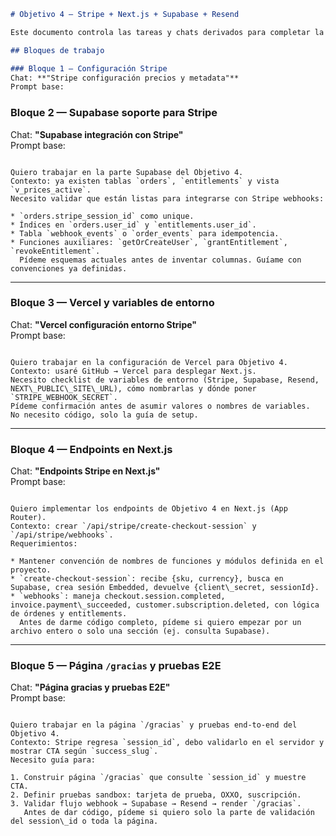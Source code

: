 ```md
# Objetivo 4 — Stripe + Next.js + Supabase + Resend

Este documento controla las tareas y chats derivados para completar la integración de pagos.

## Bloques de trabajo

### Bloque 1 — Configuración Stripe
Chat: **"Stripe configuración precios y metadata"**  
Prompt base:
```

### Bloque 2 — Supabase soporte para Stripe
Chat: **"Supabase integración con Stripe"**  
Prompt base:
```

Quiero trabajar en la parte Supabase del Objetivo 4.
Contexto: ya existen tablas `orders`, `entitlements` y vista `v_prices_active`.
Necesito validar que están listas para integrarse con Stripe webhooks:

* `orders.stripe_session_id` como unique.
* Índices en `orders.user_id` y `entitlements.user_id`.
* Tabla `webhook_events` o `order_events` para idempotencia.
* Funciones auxiliares: `getOrCreateUser`, `grantEntitlement`, `revokeEntitlement`.
  Pídeme esquemas actuales antes de inventar columnas. Guíame con convenciones ya definidas.

```

---

### Bloque 3 — Vercel y variables de entorno
Chat: **"Vercel configuración entorno Stripe"**  
Prompt base:
```

Quiero trabajar en la configuración de Vercel para Objetivo 4.
Contexto: usaré GitHub → Vercel para desplegar Next.js.
Necesito checklist de variables de entorno (Stripe, Supabase, Resend, NEXT\_PUBLIC\_SITE\_URL), cómo nombrarlas y dónde poner `STRIPE_WEBHOOK_SECRET`.
Pídeme confirmación antes de asumir valores o nombres de variables.
No necesito código, solo la guía de setup.

```

---

### Bloque 4 — Endpoints en Next.js
Chat: **"Endpoints Stripe en Next.js"**  
Prompt base:
```

Quiero implementar los endpoints de Objetivo 4 en Next.js (App Router).
Contexto: crear `/api/stripe/create-checkout-session` y `/api/stripe/webhooks`.
Requerimientos:

* Mantener convención de nombres de funciones y módulos definida en el proyecto.
* `create-checkout-session`: recibe {sku, currency}, busca en Supabase, crea sesión Embedded, devuelve {client\_secret, sessionId}.
* `webhooks`: maneja checkout.session.completed, invoice.payment\_succeeded, customer.subscription.deleted, con lógica de órdenes y entitlements.
  Antes de darme código completo, pídeme si quiero empezar por un archivo entero o solo una sección (ej. consulta Supabase).

```

---

### Bloque 5 — Página `/gracias` y pruebas E2E
Chat: **"Página gracias y pruebas E2E"**  
Prompt base:
```

Quiero trabajar en la página `/gracias` y pruebas end-to-end del Objetivo 4.
Contexto: Stripe regresa `session_id`, debo validarlo en el servidor y mostrar CTA según `success_slug`.
Necesito guía para:

1. Construir página `/gracias` que consulte `session_id` y muestre CTA.
2. Definir pruebas sandbox: tarjeta de prueba, OXXO, suscripción.
3. Validar flujo webhook → Supabase → Resend → render `/gracias`.
   Antes de dar código, pídeme si quiero solo la parte de validación del session\_id o toda la página.

```
```
